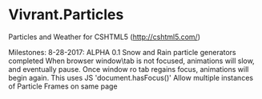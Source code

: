 # Vivrant.Particles
Particles and Weather for CSHTML5 (http://cshtml5.com/)

Milestones:
  8-28-2017: ALPHA 0.1
    Snow and Rain particle generators completed
    When browser window\tab is not focused, animations will slow, and eventually pause. Once window ro tab regains focus, animations will begin again. This uses JS 'document.hasFocus()'
    Allow multiple instances of Particle Frames on same page
